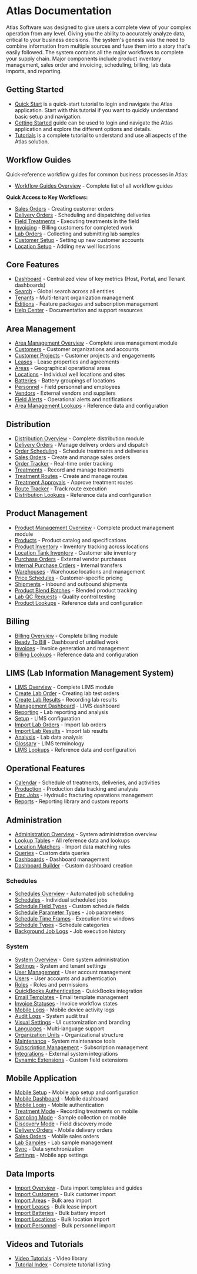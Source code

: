 ﻿# Atlas Documentation

Atlas Software was designed to give users a complete view of your complex operation from any level. Giving you the ability to accurately analyze data, critical to your business decisions. The system's genesis was the need to combine information from multiple sources and fuse them into a story that's easily followed. The system contains all the major workflows to complete your supply chain. Major components include product inventory management, sales order and invoicing, scheduling, billing, lab data imports, and reporting.  

## Getting Started

* [Quick Start](Tutorials/quickstart.md) is a quick-start tutorial to login and navigate the Atlas application. Start with this tutorial if you want to quickly understand basic setup and navigation.
* [Getting Started](Tutorials/Getting-Started.md) guide can be used to login and navigate the Atlas application and explore the different options and details.
* [Tutorials](Tutorials/Index.md) is a complete tutorial to understand and use all aspects of the Atlas solution.

## Workflow Guides

Quick-reference workflow guides for common business processes in Atlas:

* [Workflow Guides Overview](Guides/Workflows/Index.md) - Complete list of all workflow guides

**Quick Access to Key Workflows:**
* [Sales Orders](Guides/Workflows/SalesOrders.md) - Creating customer orders
* [Delivery Orders](Guides/Workflows/DeliveryOrders.md) - Scheduling and dispatching deliveries
* [Field Treatments](Guides/Workflows/FieldTreatments.md) - Executing treatments in the field
* [Invoicing](Guides/Workflows/Invoicing.md) - Billing customers for completed work
* [Lab Orders](Guides/Workflows/LabOrders.md) - Collecting and submitting lab samples
* [Customer Setup](Guides/Workflows/CustomerSetup.md) - Setting up new customer accounts
* [Location Setup](Guides/Workflows/LocationSetup.md) - Adding new well locations

## Core Features

* [Dashboard](Dashboard/Index.md) - Centralized view of key metrics (Host, Portal, and Tenant dashboards)
* [Search](Search/Index.md) - Global search across all entities
* [Tenants](Tenants/Index.md) - Multi-tenant organization management
* [Editions](Editions/Index.md) - Feature packages and subscription management
* [Help Center](HelpCenter/Index.md) - Documentation and support resources

## Area Management

* [Area Management Overview](AreaManagement/Index.md) - Complete area management module
* [Customers](AreaManagement/Customers.md) - Customer organizations and accounts
* [Customer Projects](AreaManagement/CustomerProjects.md) - Customer projects and engagements
* [Leases](AreaManagement/Leases.md) - Lease properties and agreements
* [Areas](AreaManagement/Areas.md) - Geographical operational areas
* [Locations](AreaManagement/Locations.md) - Individual well locations and sites
* [Batteries](AreaManagement/Batteries.md) - Battery groupings of locations
* [Personnel](AreaManagement/Personnel.md) - Field personnel and employees
* [Vendors](AreaManagement/Vendors.md) - External vendors and suppliers
* [Field Alerts](AreaManagement/FieldAlerts.md) - Operational alerts and notifications
* [Area Management Lookups](AreaManagement/Lookups.md) - Reference data and configuration

## Distribution

* [Distribution Overview](Distribution/Index.md) - Complete distribution module
* [Delivery Orders](Distribution/DeliveryOrders.md) - Manage delivery orders and dispatch
* [Order Scheduling](Distribution/OrderScheduling.md) - Schedule treatments and deliveries
* [Sales Orders](Distribution/SalesOrders.md) - Create and manage sales orders
* [Order Tracker](Distribution/OrderTracker.md) - Real-time order tracking
* [Treatments](Distribution/Treatments.md) - Record and manage treatments
* [Treatment Routes](Distribution/TreatmentRoutes.md) - Create and manage routes
* [Treatment Approvals](Distribution/TreatmentApprovals.md) - Approve treatment routes
* [Route Tracker](Distribution/RouteTracker.md) - Track route execution
* [Distribution Lookups](Distribution/Lookups.md) - Reference data and configuration

## Product Management

* [Product Management Overview](Product/Index.md) - Complete product management module
* [Products](Product/Products.md) - Product catalog and specifications
* [Product Inventory](Product/ProductInventory.md) - Inventory tracking across locations
* [Location Tank Inventory](Product/LocationTankInventory.md) - Customer site inventory
* [Purchase Orders](Product/PurchaseOrders.md) - External vendor purchases
* [Internal Purchase Orders](Product/InternalPurchaseOrders.md) - Internal transfers
* [Warehouses](Product/Warehouses.md) - Warehouse locations and management
* [Price Schedules](Product/PriceSchedules.md) - Customer-specific pricing
* [Shipments](Product/Shipments.md) - Inbound and outbound shipments
* [Product Blend Batches](Product/ProductBlendBatchs.md) - Blended product tracking
* [Lab QC Requests](Product/LabQCRequests.md) - Quality control testing
* [Product Lookups](Product/Lookups.md) - Reference data and configuration

## Billing

* [Billing Overview](Billing/Index.md) - Complete billing module
* [Ready To Bill](Billing/ReadyToBill.md) - Dashboard of unbilled work
* [Invoices](Billing/Invoices.md) - Invoice generation and management
* [Billing Lookups](Billing/Lookups.md) - Reference data and configuration

## LIMS (Lab Information Management System)

* [LIMS Overview](LIMS/Index.md) - Complete LIMS module
* [Create Lab Order](LIMS/Create-Lab-Order.md) - Creating lab test orders
* [Create Lab Results](LIMS/Create-Lab-Results.md) - Recording lab results
* [Management Dashboard](LIMS/LIMS-Management-Dashboard.md) - LIMS dashboard
* [Reporting](LIMS/Reporting.md) - Lab reporting and analysis
* [Setup](LIMS/Setup.md) - LIMS configuration
* [Import Lab Orders](LIMS/Imports-Lab-Order.md) - Import lab orders
* [Import Lab Results](LIMS/Imports-Lab-Results.md) - Import lab results
* [Analysis](LIMS/Analysis.md) - Lab data analysis
* [Glossary](LIMS/Glossary.md) - LIMS terminology
* [LIMS Lookups](LIMS/Lookups.md) - Reference data and configuration

## Operational Features

* [Calendar](Calendar/Index.md) - Schedule of treatments, deliveries, and activities
* [Production](Production/Index.md) - Production data tracking and analysis
* [Frac Jobs](FracJobs/Index.md) - Hydraulic fracturing operations management
* [Reports](Reports/Index.md) - Reporting library and custom reports

## Administration

* [Administration Overview](Administration/Index.md) - System administration overview
* [Lookup Tables](Administration/Lookup/Index.md) - All reference data and lookups
* [Location Matchers](Administration/LocationMatchers.md) - Import data matching rules
* [Queries](Administration/Queries.md) - Custom data queries
* [Dashboards](Administration/Dashboards.md) - Dashboard management
* [Dashboard Builder](Administration/DashboardBuilder.md) - Custom dashboard creation

### Schedules

* [Schedules Overview](Administration/Schedules/Index.md) - Automated job scheduling
* [Schedules](Administration/Schedules/Schedules.md) - Individual scheduled jobs
* [Schedule Field Types](Administration/Schedules/ScheduleFieldTypes.md) - Custom schedule fields
* [Schedule Parameter Types](Administration/Schedules/ScheduleParameterTypes.md) - Job parameters
* [Schedule Time Frames](Administration/Schedules/ScheduleTimeFrames.md) - Execution time windows
* [Schedule Types](Administration/Schedules/ScheduleTypes.md) - Schedule categories
* [Background Job Logs](Administration/Schedules/BackgroundJobLogs.md) - Job execution history

### System

* [System Overview](System/Index.md) - Core system administration
* [Settings](Web/admin/settings.md) - System and tenant settings
* [User Management](Web/admin/usermanagement.md) - User account management
* [Users](System/Users.md) - User accounts and authentication
* [Roles](Roles/Index.md) - Roles and permissions
* [QuickBooks Authentication](System/QBAuthenticationSessions.md) - QuickBooks integration
* [Email Templates](System/EmailTemplates.md) - Email template management
* [Invoice Statuses](System/InvoiceStatuses.md) - Invoice workflow states
* [Mobile Logs](System/MobileLogs.md) - Mobile device activity logs
* [Audit Logs](System/AuditLogs.md) - System audit trail
* [Visual Settings](System/VisualSettings.md) - UI customization and branding
* [Languages](System/Languages.md) - Multi-language support
* [Organization Units](System/OrganizationUnits.md) - Organizational structure
* [Maintenance](System/Maintenance.md) - System maintenance tools
* [Subscription Management](System/Subscription.md) - Subscription management
* [Integrations](System/Integrations.md) - External system integrations
* [Dynamic Extensions](System/DynamicExtensions.md) - Custom field extensions

## Mobile Application

* [Mobile Setup](Mobile/Intro.md) - Mobile app setup and configuration
* [Mobile Dashboard](Mobile/Dashboard.md) - Mobile dashboard
* [Mobile Login](Mobile/Login.md) - Mobile authentication
* [Treatment Mode](Mobile/Treating.md) - Recording treatments on mobile
* [Sampling Mode](Mobile/Sampling.md) - Sample collection on mobile
* [Discovery Mode](Mobile/Discovery.md) - Field discovery mode
* [Delivery Orders](Mobile/DeliveryOrders.md) - Mobile delivery orders
* [Sales Orders](Mobile/SalesOrders.md) - Mobile sales orders
* [Lab Samples](Mobile/Samples.md) - Lab sample management
* [Sync](Mobile/Sync.md) - Data synchronization
* [Settings](Mobile/Settings.md) - Mobile app settings

## Data Imports

* [Import Overview](Imports/Index.md) - Data import templates and guides
* [Import Customers](Imports/Customers.md) - Bulk customer import
* [Import Areas](Imports/Areas.md) - Bulk area import
* [Import Leases](Imports/Leases.md) - Bulk lease import
* [Import Batteries](Imports/Batteries.md) - Bulk battery import
* [Import Locations](Imports/Locations.md) - Bulk location import
* [Import Personnel](Imports/Personnel.md) - Bulk personnel import

## Videos and Tutorials

* [Video Tutorials](Videos/Index.md) - Video library
* [Tutorial Index](Tutorials/Index.md) - Complete tutorial listing

